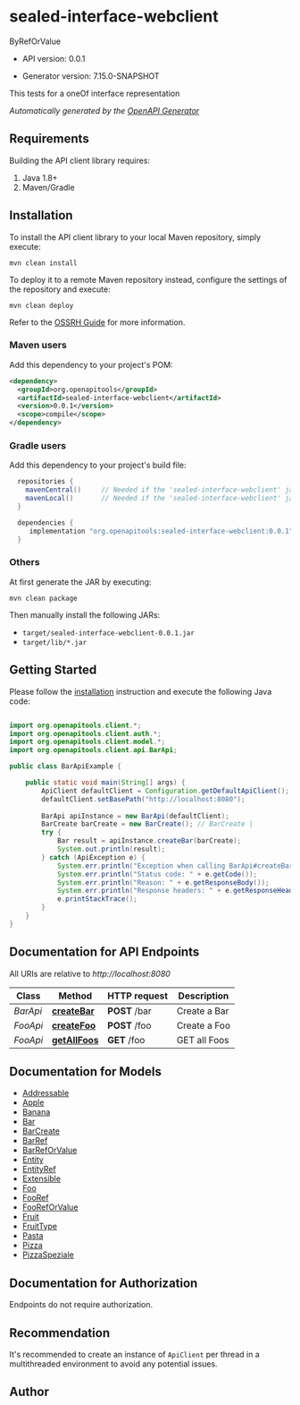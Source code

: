 # sealed-interface-webclient

ByRefOrValue

- API version: 0.0.1

- Generator version: 7.15.0-SNAPSHOT

This tests for a oneOf interface representation



*Automatically generated by the [OpenAPI Generator](https://openapi-generator.tech)*

## Requirements

Building the API client library requires:

1. Java 1.8+
2. Maven/Gradle

## Installation

To install the API client library to your local Maven repository, simply execute:

```shell
mvn clean install
```

To deploy it to a remote Maven repository instead, configure the settings of the repository and execute:

```shell
mvn clean deploy
```

Refer to the [OSSRH Guide](http://central.sonatype.org/pages/ossrh-guide.html) for more information.

### Maven users

Add this dependency to your project's POM:

```xml
<dependency>
  <groupId>org.openapitools</groupId>
  <artifactId>sealed-interface-webclient</artifactId>
  <version>0.0.1</version>
  <scope>compile</scope>
</dependency>
```

### Gradle users

Add this dependency to your project's build file:

```groovy
  repositories {
    mavenCentral()     // Needed if the 'sealed-interface-webclient' jar has been published to maven central.
    mavenLocal()       // Needed if the 'sealed-interface-webclient' jar has been published to the local maven repo.
  }

  dependencies {
     implementation "org.openapitools:sealed-interface-webclient:0.0.1"
  }
```

### Others

At first generate the JAR by executing:

```shell
mvn clean package
```

Then manually install the following JARs:

- `target/sealed-interface-webclient-0.0.1.jar`
- `target/lib/*.jar`

## Getting Started

Please follow the [installation](#installation) instruction and execute the following Java code:

```java

import org.openapitools.client.*;
import org.openapitools.client.auth.*;
import org.openapitools.client.model.*;
import org.openapitools.client.api.BarApi;

public class BarApiExample {

    public static void main(String[] args) {
        ApiClient defaultClient = Configuration.getDefaultApiClient();
        defaultClient.setBasePath("http://localhost:8080");
        
        BarApi apiInstance = new BarApi(defaultClient);
        BarCreate barCreate = new BarCreate(); // BarCreate | 
        try {
            Bar result = apiInstance.createBar(barCreate);
            System.out.println(result);
        } catch (ApiException e) {
            System.err.println("Exception when calling BarApi#createBar");
            System.err.println("Status code: " + e.getCode());
            System.err.println("Reason: " + e.getResponseBody());
            System.err.println("Response headers: " + e.getResponseHeaders());
            e.printStackTrace();
        }
    }
}

```

## Documentation for API Endpoints

All URIs are relative to *http://localhost:8080*

Class | Method | HTTP request | Description
------------ | ------------- | ------------- | -------------
*BarApi* | [**createBar**](docs/BarApi.md#createBar) | **POST** /bar | Create a Bar
*FooApi* | [**createFoo**](docs/FooApi.md#createFoo) | **POST** /foo | Create a Foo
*FooApi* | [**getAllFoos**](docs/FooApi.md#getAllFoos) | **GET** /foo | GET all Foos


## Documentation for Models

 - [Addressable](docs/Addressable.md)
 - [Apple](docs/Apple.md)
 - [Banana](docs/Banana.md)
 - [Bar](docs/Bar.md)
 - [BarCreate](docs/BarCreate.md)
 - [BarRef](docs/BarRef.md)
 - [BarRefOrValue](docs/BarRefOrValue.md)
 - [Entity](docs/Entity.md)
 - [EntityRef](docs/EntityRef.md)
 - [Extensible](docs/Extensible.md)
 - [Foo](docs/Foo.md)
 - [FooRef](docs/FooRef.md)
 - [FooRefOrValue](docs/FooRefOrValue.md)
 - [Fruit](docs/Fruit.md)
 - [FruitType](docs/FruitType.md)
 - [Pasta](docs/Pasta.md)
 - [Pizza](docs/Pizza.md)
 - [PizzaSpeziale](docs/PizzaSpeziale.md)


<a id="documentation-for-authorization"></a>
## Documentation for Authorization

Endpoints do not require authorization.


## Recommendation

It's recommended to create an instance of `ApiClient` per thread in a multithreaded environment to avoid any potential issues.

## Author



